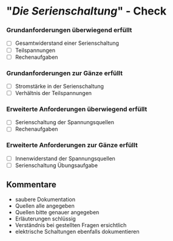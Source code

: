 

# "*Die Serienschaltung*" - Check

### Grundanforderungen **überwiegend erfüllt**

- [ ] Gesamtwiderstand einer Serienschaltung
- [ ] Teilspannungen
- [ ] Rechenaufgaben

### Grundanforderungen **zur Gänze erfüllt**

- [ ] Stromstärke in der Serienschaltung
- [ ] Verhältnis der Teilspannungen

### Erweiterte Anforderungen **überwiegend erfüllt**

- [ ] Serienschaltung der Spannungsquellen
- [ ] Rechenaufgaben

### Erweiterte Anforderungen **zur Gänze erfüllt**

- [ ] Innenwiderstand der Spannungsquellen
- [ ] Serienschaltung Übungsaufgabe

## Kommentare
- saubere Dokumentation
- Quellen alle angegeben
- Quellen bitte genauer angegeben
- Erläuterungen schlüssig
- Verständnis bei gestellten Fragen ersichtlich
- elektrische Schaltungen ebenfalls dokumentieren

